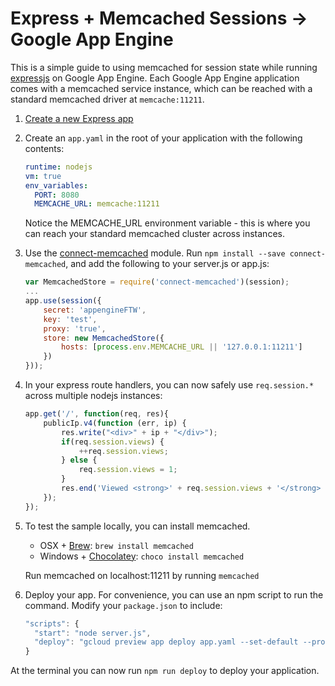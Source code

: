 # Express + Memcached Sessions -> Google App Engine

This is a simple guide to using memcached for session state while running [expressjs](http://expressjs.com/) on Google App Engine.  Each Google App Engine application comes with a memcached service instance, which can be reached with a standard memcached driver at `memcache:11211`.

1. [Create a new Express app](http://expressjs.com/starter/generator.html)

2. Create an `app.yaml` in the root of your application with the following contents:

    ```yaml
    runtime: nodejs
    vm: true
    env_variables:
      PORT: 8080
      MEMCACHE_URL: memcache:11211
    ```

    Notice the MEMCACHE_URL environment variable - this is where you can reach your standard memcached cluster across instances. 

3. Use the [connect-memcached](https://github.com/balor/connect-memcached) module.  Run `npm install --save connect-memcached`, and add the following to your server.js or app.js:

    ```js
    var MemcachedStore = require('connect-memcached')(session);
    ...
    app.use(session({
        secret: 'appengineFTW',
        key: 'test',
        proxy: 'true',
        store: new MemcachedStore({
            hosts: [process.env.MEMCACHE_URL || '127.0.0.1:11211']
        })
    }));
    ```
4. In your express route handlers, you can now safely use `req.session.*` across multiple nodejs instances:

    ```js
    app.get('/', function(req, res){
        publicIp.v4(function (err, ip) {
            res.write("<div>" + ip + "</div>");
            if(req.session.views) {
                ++req.session.views;
            } else {
                req.session.views = 1;
            }
            res.end('Viewed <strong>' + req.session.views + '</strong> times.');
        });
    });
    ```

5. To test the sample locally, you can install memcached.  
    - OSX + [Brew](http://brew.sh/): `brew install memcached`
    - Windows + [Chocolatey](https://chocolatey.org/packages/memcached): `choco install memcached`

    Run memcached on localhost:11211 by running `memcached`
    

6. Deploy your app. For convenience, you can use an npm script to run the command. Modify your `package.json` to include:

    ```js
    "scripts": {
      "start": "node server.js",
      "deploy": "gcloud preview app deploy app.yaml --set-default --project [project id]"
    }
    ```

At the terminal you can now run `npm run deploy` to deploy your application.
